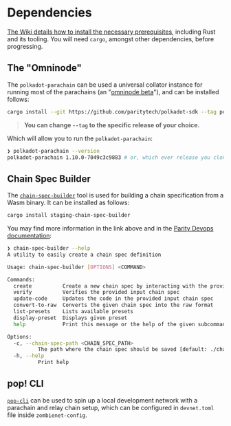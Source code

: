 # Dependencies

[The Wiki details how to install the necessary prerequisites](https://guide.kusama.network/docs/build-guides-install-deps/), including Rust and its tooling. You will need `cargo`, amongst other dependencies, before progressing.

## The "Omninode"

The `polkadot-parachain` can be used a universal collator instance for running most of the parachains (an "[omninode beta](https://forum.polkadot.network/t/polkadot-parachain-omni-node-gathering-ideas-and-feedback/7823)"), and can be installed follows:

```sh
cargo install --git https://github.com/paritytech/polkadot-sdk --tag polkadot-v1.10.0 --force polkadot-parachain-bin
```



> **You can change `--tag` to the specific release of your choice.**

Which will allow you to run the `polkadot-parachain`:

```sh
❯ polkadot-parachain --version
polkadot-parachain 1.10.0-7049c3c9883 # or, which ever release you cloned.
```

## Chain Spec Builder

The [`chain-spec-builder`](https://paritytech.github.io/polkadot-sdk/master/staging_chain_spec_builder/index.html) tool is used for building a chain specification from a Wasm binary. It can be installed as follows:

```sh
cargo install staging-chain-spec-builder
```

You may find more information in the link above and in the [Parity Devops documentation](https://paritytech.github.io/devops-guide/explanations/chainspecs.html):

```sh
❯ chain-spec-builder --help
A utility to easily create a chain spec definition

Usage: chain-spec-builder [OPTIONS] <COMMAND>

Commands:
  create          Create a new chain spec by interacting with the provided runtime wasm blob
  verify          Verifies the provided input chain spec
  update-code     Updates the code in the provided input chain spec
  convert-to-raw  Converts the given chain spec into the raw format
  list-presets    Lists available presets
  display-preset  Displays given preset
  help            Print this message or the help of the given subcommand(s)

Options:
  -c, --chain-spec-path <CHAIN_SPEC_PATH>
          The path where the chain spec should be saved [default: ./chain_spec.json]
  -h, --help
          Print help
```

## pop! CLI

[`pop-cli`](https://github.com/r0gue-io/pop-cli?tab=readme-ov-file#install) can be used to spin up a local development network with a parachain and relay chain setup, which can be configured in `devnet.toml` file inside `zombienet-config`.
